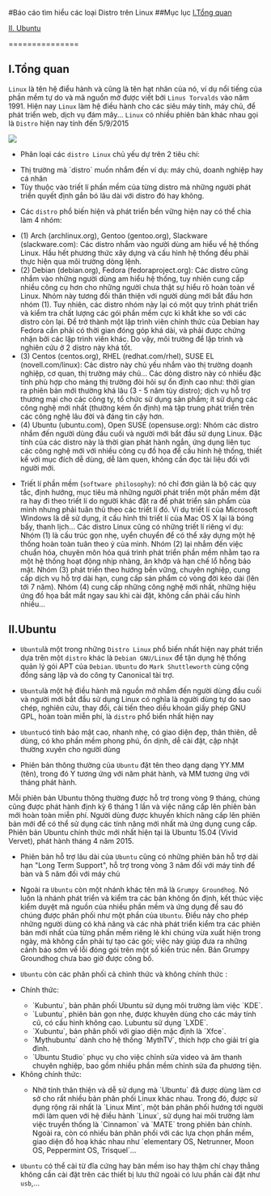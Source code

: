 ﻿#Báo cáo tìm hiểu các loại Distro trên Linux
##Mục lục
[I.Tổng quan](#tq)

[II. Ubuntu](#ubuntu)

===============
<a name="tq"></a>
## I.Tổng quan

`Linux` là tên hệ điểu hành và cũng là tên hạt nhân của nó, ví dụ nổi tiếng của phần mềm tự do và mã nguồn mở
được viết bởi `Linus Torvalds` vào năm 1991. Hiện nay `Linux` làm hệ điều hành cho các siêu máy tính, máy chủ, để phát triển web, dịch vụ đám mây...
`Linux` có nhiều phiên bản khác nhau gọi là `Distro` hiện nay tính đến 5/9/2015

<img src=http://i.imgur.com/KQAYzEs.png>


- Phân loại các `distro Linux` chủ yếu dự trên 2 tiêu chí:
<ul>
<li>Thị trường mà `distro` muốn nhắm đến ví dụ: máy chủ, doanh nghiệp hay cá nhân</li>
<li>Tùy thuộc vào triết lí phần mềm của từng distro mà những người phát triển quyết định gắn bó lâu dài với distro đó hay không.</li>
</ul>

- Các `distro` phổ biến hiện và phát triển bền vững hiện nay có thể chia làm 4 nhóm:
<ul>
<li> (1) Arch (archlinux.org), Gentoo (gentoo.org), Slackware (slackware.com): Các distro nhắm vào người dùng am hiểu về hệ thống Linux. 
Hầu hết phương thức xây dựng và cấu hình hệ thống đều phải thực hiện qua môi trường dòng lệnh.</li>
<li> (2) Debian (debian.org), Fedora (fedoraproject.org): Các distro cũng nhắm vào những người dùng am hiểu hệ thống, tuy nhiên cung cấp nhiều công cụ hơn cho những người chưa thật sự hiểu rõ hoàn toàn về Linux. 
Nhóm này tương đối thân thiện với người dùng mới bắt đầu hơn nhóm (1). 
Tuy nhiên, các distro nhóm này lại có một quy trình phát triển và kiểm tra chất lượng các gói phần mềm cực kì khắt khe so với các distro còn lại. 
Để trở thành một lập trình viên chính thức của Debian hay Fedora cần phải có thời gian đóng góp khá dài, và phải được chứng nhận bởi các lập trình viên khác. 
Do vậy, môi trường để lập trình và nghiên cứu ở 2 distro này khá tốt.</li>
<li> (3) Centos (centos.org), RHEL (redhat.com/rhel), SUSE EL (novell.com/linux): Các distro này chủ yếu nhắm vào thị trường doanh nghiệp, cơ quan, thị trường máy chủ… Các dòng distro này có nhiều đặc tính phù hợp cho mảng thị trường đòi hỏi sự ổn định cao như: thời gian ra phiên bản mới thường khá lâu (3 - 5 năm tùy distro); dịch vụ hỗ trợ thương mại cho các công ty, tổ chức sử dụng sản phẩm; ít sử dụng các công nghệ mới nhất (thường kém ổn định) mà tập trung phát triển trên các công nghệ lâu đời và đáng tin cậy hơn.</li>
<li> (4) Ubuntu (ubuntu.com), Open SUSE (opensuse.org): Nhóm các distro nhắm đến người dùng đầu cuối và người mới bắt đầu sử dụng Linux. Đặc tính của các distro này là thời gian phát hành ngắn, ứng dụng liên tục các công nghệ mới với nhiều công cụ đồ họa để cấu hình hệ thống, thiết kế với mục đích dễ dùng, dễ làm quen, không cần đọc tài liệu đối với người mới. </li>
</ul>

- Triết lí phần mềm (`software philosophy`): nó chỉ đơn giản là bộ các quy tắc, định hướng, mục tiêu mà những người phát triển một phần mềm đặt ra hay đi theo triết lí do người khác đặt ra để phát triển sản phẩm của mình nhưng phải tuân thủ theo các triết lí đó. 
Ví dụ triết lí của Microsoft Windows là dễ sử dụng, ít cấu hình thì triết lí của Mac OS X lại là bóng bẩy, thanh lịch... 
Các distro Linux cũng có những triết lí riêng ví dụ: Nhóm (1) là cấu trúc gọn nhẹ, uyển chuyển để có thể xây dựng một hệ thống hoàn toàn tuân theo ý của mình. 
Nhóm (2) lại nhắm đến việc chuẩn hóa, chuyên môn hóa quá trình phát triển phần mềm nhằm tạo ra một hệ thống hoạt động nhịp nhàng, ăn khớp và hạn chế lổ hỗng bảo mật.
Nhóm (3) phát triển theo hướng bền vững, chuyên nghiệp, cung cấp dịch vụ hỗ trợ dài hạn, cung cấp sản phẩm có vòng đời kéo dài (lên tới 7 năm). 
Nhóm (4) cung cấp những công nghệ mới nhất, những hiệu ứng đồ họa bắt mắt ngay sau khi cài đặt, không cần phải cấu hình nhiều…

<a name="ubuntu"></a>
## II.Ubuntu
 
- `Ubuntu`là một trong những `Distro Linux` phổ biến nhất hiện nay phát triển dựa trên một `distro` khác là `Debian GNU/Linux` để tận dụng hệ thống quản lý gói APT của `Debian`. `Ubuntu` do `Mark Shuttleworth` cùng cộng đồng sáng lập và do công ty Canonical tài trợ.

- `Ubuntu`là một hệ điều hành mã nguồn mở nhắm đến người dùng đầu cuối và người mới bắt đầu sử dụng Linux có nghĩa là người dùng tự do sao chép, nghiên cứu, thay đổi, cải tiến theo diều khoản giấy phép GNU GPL, hoàn toàn miễn phí, là `distro` phổ biến nhất hiện nay

- `Ubuntu`có tinh bảo mật cao, nhanh nhẹ, có giao diện đẹp, thân thiên, dễ dùng, có kho phần mềm phong phú, ổn dịnh, dễ cài đặt, cập nhật thường xuyên cho người dùng

- Phiên bản thông thường của `Ubuntu` đặt tên theo dạng dạng YY.MM (tên), trong đó Y tương ứng với năm phát hành, và MM tương ứng với tháng phát hành.

 Mỗi phiên bản Ubuntu thông thường được hỗ trợ trong vòng 9 tháng, chúng cũng được phát hành định kỳ 6 tháng 1 lần và việc nâng cấp lên phiên bản mới hoàn toàn miễn phí. Người dùng được khuyến khích nâng cấp lên phiên bản mới để có thể sử dụng các tính năng mới nhất mà ứng dụng cung cấp. Phiên bản Ubuntu chính thức mới nhất hiện tại là Ubuntu 15.04 (Vivid Vervet), phát hành tháng 4 năm 2015.

- Phiên bản hỗ trợ lâu dài của `Ubuntu` cũng có những phiên bản hỗ trợ dài hạn "Long Term Support", hỗ trợ trong vòng 3 năm đối với máy tính để bàn và 5 năm đối với máy chủ

- Ngoài ra `Ubuntu` còn một nhánh khác  tên mã là `Grumpy Groundhog`. Nó luôn là nhánh phát triển và kiểm tra các bản không ổn định, kết thúc việc kiểm duyệt mã nguồn của nhiều phần mềm và ứng dụng để sau đó chúng được phân phối như một phần của `Ubuntu`. Điều này cho phép những người dùng có khả năng và các nhà phát triển kiểm tra các phiên bản mới nhất của từng phần mềm riêng lẻ khi chúng vừa xuất hiện trong ngày, mà không cần phải tự tạo các gói; việc này giúp đưa ra những cảnh báo sớm về lỗi đóng gói trên một số kiến trúc nền. Bản Grumpy Groundhog chưa bao giờ được công bố.

- `Ubuntu` còn các phân phối cả chình thức và không chính thức :
<ul>
<li>Chính thức:</li>
<ul>
<li>`Kubuntu`, bản phân phối Ubuntu sử dụng môi trường làm việc `KDE`.</li>
<li>`Lubuntu`, phiên bản gọn nhẹ, được khuyên dùng cho các máy tính cũ, có cấu hình không cao. Lubuntu sử dụng `LXDE`.</li>
<li>`Xubuntu`, bản phân phối với giao diện mặc định là `Xfce`.</li>
<li>`Mythubuntu` dành cho hệ thống `MythTV`, thích hợp cho giải trí gia đình.</li>
<li>`Ubuntu Studio` phục vụ cho việc chỉnh sửa video và âm thanh chuyên nghiệp, bao gồm nhiều phần mềm chỉnh sửa đa phương tiện.</li>
</ul>
<li>Không chính thức:</li>
<ul>
<li>Nhờ tính thân thiện và dễ sử dụng mà `Ubuntu` đã được dùng làm cơ sở cho rất nhiều bản phân phối Linux khác nhau. Trong đó, được sử dụng rộng rãi nhất là `Linux Mint`, một bản phân phối hướng tới người mới làm quen với hệ điều hành `Linux`, sử dụng hai môi trường làm việc truyền thống là `Cinnamon` và `MATE` trong phiên bản chính. Ngoài ra, còn có nhiều bản phân phối với các lựa chọn phần mềm, giao diện đồ hoạ khác nhau như `elementary OS, Netrunner, Moon OS, Peppermint OS, Trisquel`...</li>
</ul>
</ul>

- `Ubuntu` có thể cài từ đĩa cứng hay bản mềm iso hay thậm chí chạy thẳng không cần cài đặt trên các thiết bị lưu thữ ngoài có lưu phần cài đặt như `usb`,...




